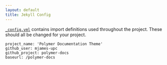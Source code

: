 ```yaml
---
layout: default
title: Jekyll Config
---
```


[`_config.yml`](https://github.com/mjames-upc/polymer-docs/blob/master/_config.yml) contains import definitions used throughout the project.  These should all be changed for your project.

    project_name: 'Polymer Documentation Theme'
    github_user: mjames-upc
    github_project: polymer-docs
    baseurl: /polymer-docs
